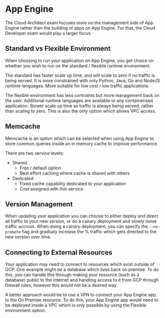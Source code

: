 # App Engine

The Cloud Architect exam focuses more on the management side of App Engine rather
than the building of apps on App Engine. For that, the Cloud Developer exam 
would play a larger focus.

## Standard vs Flexible Environment

When choosing to run your application on App Engine, you get choice on whether
you wish to run on the standard / flexible runtime environment. 

The standard has faster scale up time, and will scale to zero if no traffic is
being served. It is more constrained with only Python, Java, Go and NodeJS 
runtime languages. More suitable for low cost / low traffic applications.

The flexible environment has less contraints but more management back on the 
user. Additional runtime languages are available or any containerised application.
Slower scale up time as traffic is always being served, rather than scaling to
zero. This is also the only option which allows VPC access.

## Memcache

Memcache is an option which can be selected when using App Engine to store 
common queries inside an in memory cache to improve performance.

There are two service levels:
* Shared 
  * Free / default option 
  * Best effort caching where cache is shared with others
* Dedicated
  * Fixed cache capability dedicated to your application
  * Cost assigned with this service

## Version Management

When updating your application you can choose to either deploy and direct all
traffic to your new version, or do a canary deployment and slowly move traffic
accross. When doing a canary deployment, you can specify the `--no-promote` flag
and gradualy increase the % traffic which gets directed to the new version 
over time.

## Connecting to External Resources

Your application may need to connect to resources which exist outside of GCP. 
One example might be a database which lives back on premise. To do this, you can
handle this through making your resource (such as a database) public to the 
internet and handling access to it from GCP through firewall rules, however this
would not be a desired way.

A better approach would be to use a VPN to connect your App Engine app to the 
On Premise resource. To do this, your App Engine app would need to be deployed 
inside a VPC which is only possible by using the Flexible environment option.
